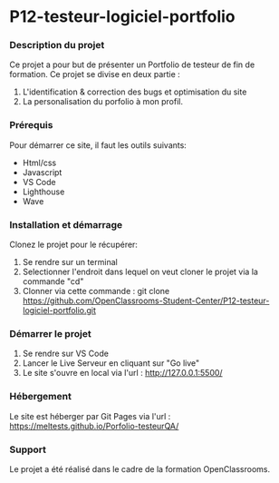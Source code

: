 # P12-testeur-logiciel-portfolio


### Description du projet ###


Ce projet a pour but de présenter un Portfolio de testeur de fin de formation. 
Ce projet se divise en deux partie :

1. L'identification & correction des bugs et optimisation du site
2. La personalisation du porfolio à mon profil. 


### Prérequis ### 

Pour démarrer ce site, il faut les outils suivants: 
- Html/css
- Javascript
- VS Code
- Lighthouse
- Wave


### Installation et démarrage ### 

Clonez le projet pour le récupérer:

1. Se rendre sur un terminal 
2. Selectionner l'endroit dans lequel on veut cloner le projet via la commande "cd"
2. Clonner via cette commande : git clone https://github.com/OpenClassrooms-Student-Center/P12-testeur-logiciel-portfolio.git


###  Démarrer le projet ### 

1. Se rendre sur VS Code
2. Lancer le Live Serveur en cliquant sur "Go live"
3. Le site s'ouvre en local via l'url : http://127.0.0.1:5500/


### Hébergement ### 

Le site est héberger par Git Pages via l'url : 
https://meltests.github.io/Porfolio-testeurQA/


### Support ### 
Le projet a été réalisé dans le cadre de la formation OpenClassrooms.
